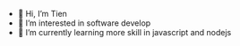 - 👋 Hi, I’m Tien
- 👀 I’m interested in software develop
- 🌱 I’m currently learning more skill in javascript and nodejs

<!---
tiennguyen0302/tiennguyen0302 is a ✨ special ✨ repository because its `README.md` (this file) appears on your GitHub profile.
You can click the Preview link to take a look at your changes.
--->
